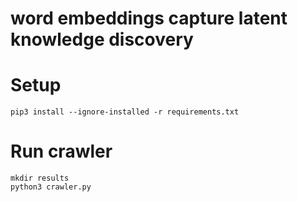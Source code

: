 # word embeddings capture latent knowledge discovery

# Setup
```
pip3 install --ignore-installed -r requirements.txt
```

# Run crawler
```
mkdir results
python3 crawler.py
```


